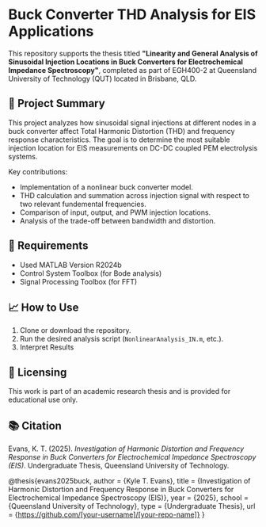 # Buck Converter THD Analysis for EIS Applications

This repository supports the thesis titled **"Linearity and General Analysis of Sinusoidal Injection Locations in Buck Converters for Electrochemical Impedance Spectroscopy"**, completed as part of EGH400-2 at Queensland University of Technology (QUT) located in Brisbane, QLD.

## 🧪 Project Summary

This project analyzes how sinusoidal signal injections at different nodes in a buck converter affect Total Harmonic Distortion (THD) and frequency response characteristics. The goal is to determine the most suitable injection location for EIS measurements on DC-DC coupled PEM electrolysis systems.

Key contributions:
- Implementation of a nonlinear buck converter model.
- THD calculation and summation across injection signal with respect to two relevant fundemental frequencies.
- Comparison of input, output, and PWM injection locations.
- Analysis of the trade-off between bandwidth and distortion.

## 🔧 Requirements

- Used MATLAB Version R2024b
- Control System Toolbox (for Bode analysis)
- Signal Processing Toolbox (for FFT)

## 📈 How to Use

1. Clone or download the repository.
2. Run the desired analysis script (`NonlinearAnalysis_IN.m`, etc.).
3. Interpret Results 

## 📜 Licensing

This work is part of an academic research thesis and is provided for educational use only.

## 📚 Citation

Evans, K. T. (2025). *Investigation of Harmonic Distortion and Frequency Response in Buck Converters for Electrochemical Impedance Spectroscopy (EIS)*. Undergraduate Thesis, Queensland University of Technology.

@thesis{evans2025buck,
  author       = {Kyle T. Evans},
  title        = {Investigation of Harmonic Distortion and Frequency Response in Buck Converters for Electrochemical Impedance Spectroscopy (EIS)},
  year         = {2025},
  school       = {Queensland University of Technology},
  type         = {Undergraduate Thesis},
  url          = {https://github.com/[your-username]/[your-repo-name]}
}


